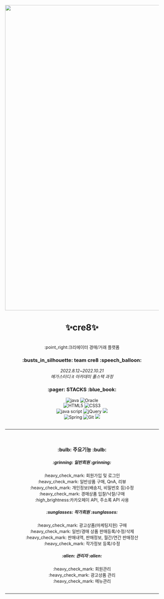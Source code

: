 <div align=center>
<img width=1000 src="https://user-images.githubusercontent.com/104592995/196113510-41740298-155d-4efa-8340-08ce6223e923.png">
<h1>✨cre8✨</h1>
<br>
:point_right:크리에이터 경매/거래 플랫폼

</div>

<div align=center>
<h3>:busts_in_silhouette: team cre8 :speech_balloon:</h3>

<i>
2022.8.12~2022.10.21 <br>
메가스터디 it 아카데미 풀스택 과정

</i>
</div>

<div align=center>
<h3>:pager: STACKS :blue_book:</h3>
</div>

<div align=center> 
<img alt="java" src="https://img.shields.io/badge/JAVA-007396?style=for-the-badge&logo=&logoColor=white">  
<img alt="Oracle" src="https://img.shields.io/badge/Oracle-F80000?style=for-the-badge&logo=Oracle&logoColor=white">
<br>
<img alt="HTML5" src="https://img.shields.io/badge/HTML5-E34F26?style=for-the-badge&logo=HTML5&logoColor=white">
<img alt="CSS3" src="https://img.shields.io/badge/CSS3-1572B6?style=for-the-badge&logo=CSS3&logoColor=white">
<br>
<img alt="java script" src="https://img.shields.io/badge/JAVA Script-F7DF1E?style=for-the-badge&logo=javascript&logoColor=white">
<img alt="jQuery"src="https://img.shields.io/badge/jQuery-0769AD?style=for-the-badge&logo=jQuery&logoColor=white">
<img src="https://img.shields.io/badge/bootstrap-7952B3?style=for-the-badge&logo=bootstrap&logoColor=white">
<br>
<img alt="Spring"src="https://img.shields.io/badge/Spring-6DB33F?style=for-the-badge&logo=Spring&logoColor=white">
<img alt="Git"src="https://img.shields.io/badge/Git-F05032?style=for-the-badge&logo=Git&logoColor=white">
<img src="https://img.shields.io/badge/github-181717?style=for-the-badge&logo=github&logoColor=white">
<br>

</div>
<br>
<hr>
<br>
<div align=center>
<h3>:bulb: 주요기능 :bulb:</h3>

<h5>:grinning: 일반회원 :grinning:</h5>
:heavy_check_mark: 회원가입 및 로그인<br>
:heavy_check_mark: 일반상품 구매, QnA, 리뷰<br>
:heavy_check_mark: 개인정보(배송지, 비밀번호 등)수정<br>
:heavy_check_mark: 경매상품 입찰/낙찰/구매<br>
:high_brightness:카카오페이 API, 주소록 API 사용<br>

<h5>:sunglasses: 작가회원 :sunglasses:</h5>
:heavy_check_mark: 광고상품(마케팅지원) 구매<br>
:heavy_check_mark: 일반/경매 상품 판매등록/수정/삭제<br>
:heavy_check_mark: 판매내역, 판매정보, 월간/연간 판매정산<br>
:heavy_check_mark: 작가정보 등록/수정<br>

<h5>:alien: 관리자 :alien:</h5>
:heavy_check_mark: 회원관리<br>
:heavy_check_mark: 광고상품 관리<br>
:heavy_check_mark: 메뉴관리<br>
</div>
<br>
<hr>








